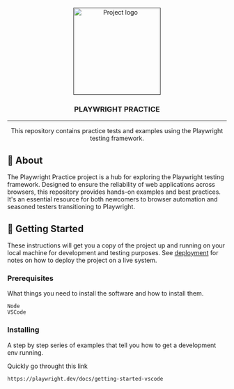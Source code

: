 <p align="center">
  <a href="" rel="noopener">
 <img width=200px height=200px src="https://i.imgur.com/6wj0hh6.jpg" alt="Project logo"></a>
</p>

<h3 align="center">PLAYWRIGHT PRACTICE</h3>

<div align="center">
</div>

---

<p align="center"> This repository contains practice tests and examples using the Playwright testing framework.
    <br> 
</p>


## 🧐 About <a name = "about"></a>

The Playwright Practice project is a hub for exploring the Playwright testing framework. Designed to ensure the reliability of web applications across browsers, this repository provides hands-on examples and best practices. It's an essential resource for both newcomers to browser automation and seasoned testers transitioning to Playwright.

## 🏁 Getting Started <a name = "getting_started"></a>

These instructions will get you a copy of the project up and running on your local machine for development and testing purposes. See [deployment](#deployment) for notes on how to deploy the project on a live system.

### Prerequisites

What things you need to install the software and how to install them.

```
Node
VSCode

```

### Installing

A step by step series of examples that tell you how to get a development env running.

Quickly go throught this link

```
https://playwright.dev/docs/getting-started-vscode
```
